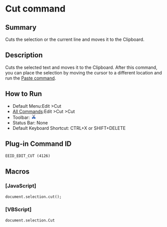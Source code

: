 # Cut command

## Summary

Cuts the selection or the current line and moves it to the Clipboard.

## Description

Cuts the selected text and moves it to the Clipboard. After this command, you can place the selection by moving the cursor to a different location and run the [Paste command](edit_paste).

## How to Run

- Default Menu:Edit \>Cut
- [All Commands](../tools/all_commands):Edit \>Cut
\>Cut
- Toolbar: ![](../../images/cut.gif)
- Status Bar: None
- Default Keyboard Shortcut: CTRL+X or SHIFT+DELETE

## Plug-in Command ID

```
EEID_EDIT_CUT (4126)
```

## Macros

### \[JavaScript\]

```
document.selection.cut();
```

### \[VBScript\]

```
document.selection.Cut
```
